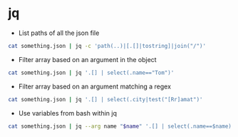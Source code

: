 # jq

* List paths of all the json file

```bash
cat something.json | jq -c 'path(..)|[.[]|tostring]|join("/")'
```

* Filter array based on an argument in the object

```bash
cat something.json | jq '.[] | select(.name=="Tom")'
```

* Filter array based on an argument matching a regex

```bash
cat something.json | jq '.[] | select(.city|test("[Rr]amat")'
```

* Use variables from bash within jq
```bash
cat something.json | jq --arg name "$name" '.[] | select(.name==$name)'
```
